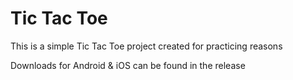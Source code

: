 # Tic Tac Toe


This is a simple Tic Tac Toe project created for practicing reasons

Downloads for Android & iOS can be found in the release

